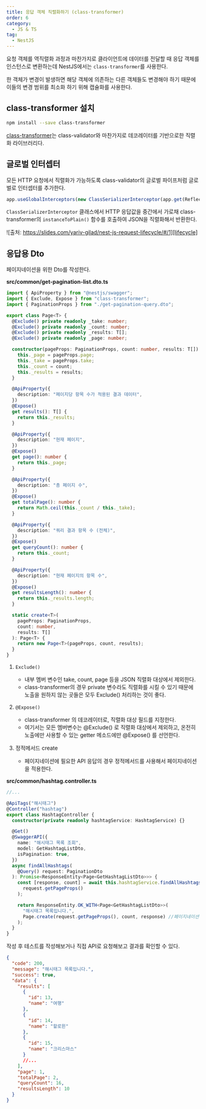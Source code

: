 ```yaml
---
title: 응답 객체 직렬화하기 (class-transformer)
order: 6
category:
  - JS & TS
tag:
  - NestJS
---
```


요청 객체를 역직렬화 과정과 마찬가지로 클라이언트에 데이터를 전달할 때
응답 객체를 인스턴스로 변환하는데 NestJS에서는 `class-transformer`를 사용한다.

한 객체가 변경이 발생하면 해당 객체에 의존하는 다른 객체들도 변경해야 하기 때문에 이들의 변경 범위를 최소화 하기 위해 캡슐화를 사용한다.

## class-transformer 설치

```bash
npm install --save class-transformer
```

[class-transformer][class-transformer]는 class-validator와 마찬가지로 데코레이터를 기반으로한 직렬화 라이브러리다.

## 글로벌 인터셉터

모든 HTTP 요청에서 직렬화가 가능하도록 class-validator의 글로벌 파이프처럼 글로벌로 인터셉터를 추가한다.

```ts
app.useGlobalInterceptors(new ClassSerializerInterceptor(app.get(Reflector)));
```

`ClassSerializerInterceptor` 클래스에서 HTTP 응답값을 중간에서 가로채
class-transformer의 `instanceToPlain()` 함수를 호출하여 JSON을 직렬화해서 반환한다.

![출처: https://slides.com/yariv-gilad/nest-js-request-lifecycle/#/1][lifecycle]

## 응답용 Dto

페이지네이션을 위한 Dto를 작성한다.

**src/common/get-pagination-list.dto.ts**

```ts
import { ApiProperty } from "@nestjs/swagger";
import { Exclude, Expose } from "class-transformer";
import { PaginationProps } from "./get-pagination-query.dto";

export class Page<T> {
  @Exclude() private readonly _take: number;
  @Exclude() private readonly _count: number;
  @Exclude() private readonly _results: T[];
  @Exclude() private readonly _page: number;

  constructor(pageProps: PaginationProps, count: number, results: T[]) {
    this._page = pageProps.page;
    this._take = pageProps.take;
    this._count = count;
    this._results = results;
  }

  @ApiProperty({
    description: "페이지당 항목 수가 적용된 결과 데이터",
  })
  @Expose()
  get results(): T[] {
    return this._results;
  }

  @ApiProperty({
    description: "현재 페이지",
  })
  @Expose()
  get page(): number {
    return this._page;
  }

  @ApiProperty({
    description: "총 페이지 수",
  })
  @Expose()
  get totalPage(): number {
    return Math.ceil(this._count / this._take);
  }

  @ApiProperty({
    description: "쿼리 결과 항목 수 (전체)",
  })
  @Expose()
  get queryCount(): number {
    return this._count;
  }

  @ApiProperty({
    description: "현재 페이지의 항목 수",
  })
  @Expose()
  get resultsLength(): number {
    return this._results.length;
  }

  static create<T>(
    pageProps: PaginationProps,
    count: number,
    results: T[]
  ): Page<T> {
    return new Page<T>(pageProps, count, results);
  }
}
```

1. `Exclude()`

   - 내부 멤버 변수인 take, count, page 등을 JSON 직렬화 대상에서 제외한다.
   - class-transformer의 경우 private 변수라도 직렬화를 시킬 수 있기 때문에
     노출을 원하지 않는 곳들은 모두 Exclude() 처리하는 것이 좋다.

2. `@Expose()`

   - class-transformer 의 데코레이터로, 직렬화 대상 필드를 지정한다.
   - 여기서는 모든 멤버변수는 @Exclude() 로 직렬화 대상에서 제외하고,
     온전히 노출에만 사용할 수 있는 getter 메소드에만 @Expose() 를 선언한다.

3. 정적메서드 create

   - 페이지네이션에 필요한 API 응답의 경우 정적메서드를 사용해서 페이지네이션을 적용한다.

**src/common/hashtag.controller.ts**

```ts
//...

@ApiTags("해시태그")
@Controller("hashtag")
export class HashtagController {
  constructor(private readonly hashtagService: HashtagService) {}

  @Get()
  @SwaggerAPI({
    name: "해시태그 목록 조회",
    model: GetHashtagListDto,
    isPagination: true,
  })
  async findAllHashtags(
    @Query() request: PaginationDto
  ): Promise<ResponseEntity<Page<GetHashtagListDto>>> {
    const [response, count] = await this.hashtagService.findAllHashtags(
      request.getPageProps()
    );

    return ResponseEntity.OK_WITH<Page<GetHashtagListDto>>(
      "해시태그 목록입니다.",
      Page.create(request.getPageProps(), count, response) //페이지네이션 적용
    );
  }
}
```

작성 후 테스트를 작성해보거나 직접 API로 요청해보고 결과를 확인할 수 있다.

```json
{
  "code": 200,
  "message": "해시태그 목록입니다.",
  "success": true,
  "data": {
    "results": [
      {
        "id": 13,
        "name": "여행"
      },
      {
        "id": 14,
        "name": "할로윈"
      },
      {
        "id": 15,
        "name": "크리스마스"
      }
      //...
    ],
    "page": 1,
    "totalPage": 2,
    "queryCount": 16,
    "resultsLength": 10
  }
}
```

[class-transformer]: https://github.com/typestack/class-transformer
[lifecycle]: https://github.com/Zamoca42/blog/assets/96982072/9decee8b-43af-4713-84af-e3969ed923a8
